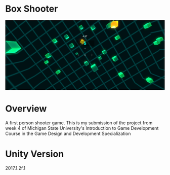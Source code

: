 # Box Shooter
![Alt text](/Screenshots/Screenshot.PNG?raw=true "Gameplay")

# Overview 
A first person shooter game. This is my submission of the project from week 4 of Michigan State University's Introduction to Game Development Course in the Game Design and Development Specialization

# Unity Version
2017.1.2f.1